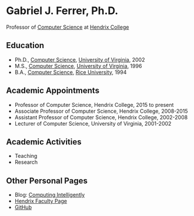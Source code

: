 # Gabriel J. Ferrer, Ph.D.

Professor of [Computer Science](https://www.hendrix.edu/mathcs/) at [Hendrix College](https://www.hendrix.edu)

## Education
* Ph.D., [Computer Science](https://engineering.virginia.edu/departments/computer-science), [University of Virginia](https://www.virginia.edu), 2002
* M.S., [Computer Science](https://engineering.virginia.edu/departments/computer-science), [University of Virginia](https://www.virginia.edu), 1996
* B.A., [Computer Science](https://csweb.rice.edu), [Rice University](https://www.rice.edu), 1994

## Academic Appointments
* Professor of Computer Science, Hendrix College, 2015 to present
* Associate Professor of Computer Science, Hendrix College, 2008-2015
* Assistant Professor of Computer Science, Hendrix College, 2002-2008
* Lecturer of Computer Science, University of Virginia, 2001-2002

## Academic Activities
* Teaching
* Research

## Other Personal Pages
* Blog: [Computing Intelligently](http://gjf2a.blogspot.com)
* [Hendrix Faculty Page](https://www.hendrix.edu/mathcs/profile.aspx?id=70718)
* [GitHub](https://github.com/gjf2a)
